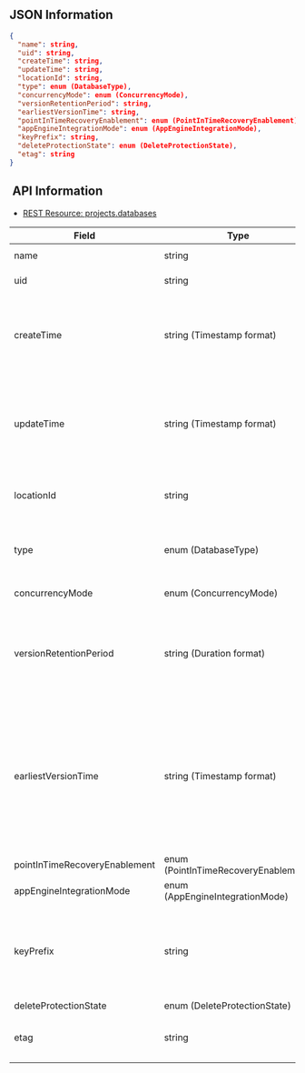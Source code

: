 ## JSON Information

```json
{
  "name": string,
  "uid": string,
  "createTime": string,
  "updateTime": string,
  "locationId": string,
  "type": enum (DatabaseType),
  "concurrencyMode": enum (ConcurrencyMode),
  "versionRetentionPeriod": string,
  "earliestVersionTime": string,
  "pointInTimeRecoveryEnablement": enum (PointInTimeRecoveryEnablement),
  "appEngineIntegrationMode": enum (AppEngineIntegrationMode),
  "keyPrefix": string,
  "deleteProtectionState": enum (DeleteProtectionState),
  "etag": string
}
```

##  API Information

- [REST Resource: projects.databases](https://cloud.google.com/firestore/docs/reference/rest/v1/projects.databases)

| Field                         | Type                                 | Description                                                                                                                                                                                                                                                                                                                                                                                                                                                                                                                                                                                                                               |
| ----------------------------- | ------------------------------------ | ----------------------------------------------------------------------------------------------------------------------------------------------------------------------------------------------------------------------------------------------------------------------------------------------------------------------------------------------------------------------------------------------------------------------------------------------------------------------------------------------------------------------------------------------------------------------------------------------------------------------------------------- |
| name                          | string                               | The resource name of the Database. Format: `projects/{project}/databases/{database}`                                                                                                                                                                                                                                                                                                                                                                                                                                                                                                                                                      |
| uid                           | string                               | Output only. The system-generated `UUID4` for this Database.                                                                                                                                                                                                                                                                                                                                                                                                                                                                                                                                                                              |
| createTime                    | string (Timestamp format)            | Output only. The timestamp at which this database was created. Databases created before 2016 do not populate createTime. A timestamp in RFC3339 UTC "Zulu" format, with nanosecond resolution and up to nine fractional digits. Examples: "2014-10-02T15:01:23Z" and "2014-10-02T15:01:23.045123456Z".                                                                                                                                                                                                                                                                                                                                    |
| updateTime                    | string (Timestamp format)            | Output only. The timestamp at which this database was most recently updated. Note this only includes updates to the database resource and not data contained by the database. A timestamp in RFC3339 UTC "Zulu" format, with nanosecond resolution and up to nine fractional digits. Examples: "2014-10-02T15:01:23Z" and "2014-10-02T15:01:23.045123456Z".                                                                                                                                                                                                                                                                               |
| locationId                    | string                               | The location of the database. Available databases are listed at [https://cloud.google.com/firestore/docs/locations](https://cloud.google.com/firestore/docs/locations).                                                                                                                                                                                                                                                                                                                                                                                                                                                                   |
| type                          | enum (DatabaseType)                  | The type of the database. See [https://cloud.google.com/datastore/docs/firestore-or-datastore](https://cloud.google.com/datastore/docs/firestore-or-datastore) for information about how to choose.                                                                                                                                                                                                                                                                                                                                                                                                                                       |
| concurrencyMode               | enum (ConcurrencyMode)               | The concurrency control mode to use for this database.                                                                                                                                                                                                                                                                                                                                                                                                                                                                                                                                                                                    |
| versionRetentionPeriod        | string (Duration format)             | Output only. The period during which past versions of data are retained in the database. Any read or query can specify a readTime within this window, and will read the state of the database at that time. If the PITR feature is enabled, the retention period is 7 days. Otherwise, the retention period is 1 hour. A duration in seconds with up to nine fractional digits, ending with 's'. Example: "3.5s".                                                                                                                                                                                                                         |
| earliestVersionTime           | string (Timestamp format)            | Output only. The earliest timestamp at which older versions of the data can be read from the database. See [versionRetentionPeriod] above; this field is populated with now - versionRetentionPeriod. This value is continuously updated and becomes stale the moment it is queried. If you are using this value to recover data, make sure to account for the time from the moment when the value is queried to the moment when you initiate the recovery. A timestamp in RFC3339 UTC "Zulu" format, with nanosecond resolution and up to nine fractional digits. Examples: "2014-10-02T15:01:23Z" and "2014-10-02T15:01:23.045123456Z". |
| pointInTimeRecoveryEnablement | enum (PointInTimeRecoveryEnablement) | Whether to enable the PITR feature on this database.                                                                                                                                                                                                                                                                                                                                                                                                                                                                                                                                                                                      |
| appEngineIntegrationMode      | enum (AppEngineIntegrationMode)      | The App Engine integration mode to use for this database.                                                                                                                                                                                                                                                                                                                                                                                                                                                                                                                                                                                 |
| keyPrefix                     | string                               | Output only. The keyPrefix for this database. This keyPrefix is used, in combination with the project id ("~") to construct the application id that is returned from the Cloud Datastore APIs in Google App Engine first generation runtimes. This value may be empty in which case the appid to use for URL-encoded keys is the projectId (e.g., foo instead of v~foo).                                                                                                                                                                                                                                                                  |
| deleteProtectionState         | enum (DeleteProtectionState)         | State of delete protection for the database.                                                                                                                                                                                                                                                                                                                                                                                                                                                                                                                                                                                              |
| etag                          | string                               | This checksum is computed by the server based on the value of other fields and may be sent on update and delete requests to ensure the client has an up-to-date value before proceeding.                                                                                                                                                                                                                                                                                                                                                                                                                                                  |

